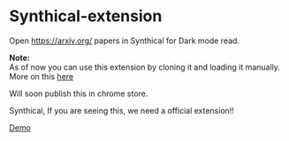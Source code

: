 # Synthical-extension
Open https://arxiv.org/ papers in Synthical for Dark mode read.

**Note:**  
As of now you can use this extension by cloning it and loading it manually. More on this [here](https://developer.chrome.com/docs/extensions/get-started/tutorial/hello-world)

Will soon publish this in chrome store.

Synthical, If you are seeing this, we need a official extension!!

[Demo](./Media/sythical-extension.mp4)
